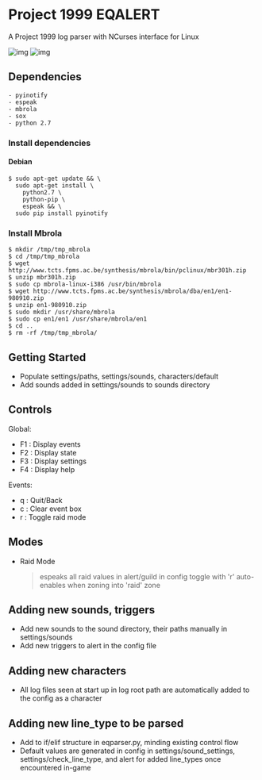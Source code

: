 # Project 1999 EQALERT

A Project 1999 log parser with NCurses interface for Linux

![img](https://i.imgur.com/fsv6aDH.png)
![img](https://i.imgur.com/fq3kCeb.png)

## Dependencies
    - pyinotify
    - espeak
    - mbrola
    - sox
    - python 2.7

### Install dependencies

#### Debian
```
$ sudo apt-get update && \
  sudo apt-get install \
    python2.7 \
    python-pip \
    espeak && \
  sudo pip install pyinotify
```

### Install Mbrola

```
$ mkdir /tmp/tmp_mbrola
$ cd /tmp/tmp_mbrola
$ wget http://www.tcts.fpms.ac.be/synthesis/mbrola/bin/pclinux/mbr301h.zip
$ unzip mbr301h.zip
$ sudo cp mbrola-linux-i386 /usr/bin/mbrola
$ wget http://www.tcts.fpms.ac.be/synthesis/mbrola/dba/en1/en1-980910.zip
$ unzip en1-980910.zip
$ sudo mkdir /usr/share/mbrola
$ sudo cp en1/en1 /usr/share/mbrola/en1
$ cd ..
$ rm -rf /tmp/tmp_mbrola/
```

## Getting Started

  - Populate settings/paths, settings/sounds, characters/default
  - Add sounds added in settings/sounds to sounds directory


## Controls

Global:
  - F1 : Display events
  - F2 : Display state
  - F3 : Display settings
  - F4 : Display help

Events:
  - q  : Quit/Back
  - c  : Clear event box
  - r  : Toggle raid mode


## Modes

  - Raid Mode
    > espeaks all raid values in alert/guild in config
    > toggle with 'r'
    > auto-enables when zoning into 'raid' zone


## Adding new sounds, triggers

  - Add new sounds to the sound directory, their paths manually in settings/sounds
  - Add new triggers to alert in the config file

## Adding new characters

  - All log files seen at start up in log root path are automatically added to the config as a character


## Adding new line_type to be parsed

  - Add to if/elif structure in eqparser.py, minding existing control flow
  - Default values are generated in config in settings/sound_settings, settings/check_line_type, and alert
    for added line_types once encountered in-game
